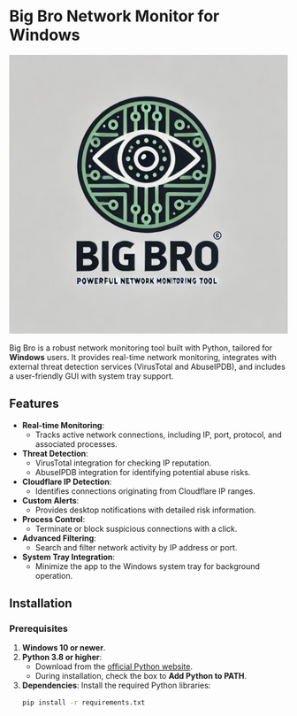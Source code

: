 # Big Bro Network Monitor for Windows

![Big Bro Logo](./Big-Bro.jpg)

Big Bro is a robust network monitoring tool built with Python, tailored for **Windows** users. It provides real-time network monitoring, integrates with external threat detection services (VirusTotal and AbuseIPDB), and includes a user-friendly GUI with system tray support.

## Features
- **Real-time Monitoring**:
  - Tracks active network connections, including IP, port, protocol, and associated processes.
- **Threat Detection**:
  - VirusTotal integration for checking IP reputation.
  - AbuseIPDB integration for identifying potential abuse risks.
- **Cloudflare IP Detection**:
  - Identifies connections originating from Cloudflare IP ranges.
- **Custom Alerts**:
  - Provides desktop notifications with detailed risk information.
- **Process Control**:
  - Terminate or block suspicious connections with a click.
- **Advanced Filtering**:
  - Search and filter network activity by IP address or port.
- **System Tray Integration**:
  - Minimize the app to the Windows system tray for background operation.

## Installation

### Prerequisites
1. **Windows 10 or newer**.
2. **Python 3.8 or higher**:
   - Download from the [official Python website](https://www.python.org/downloads/).
   - During installation, check the box to **Add Python to PATH**.
3. **Dependencies**:
   Install the required Python libraries:
   ```bash
   pip install -r requirements.txt
